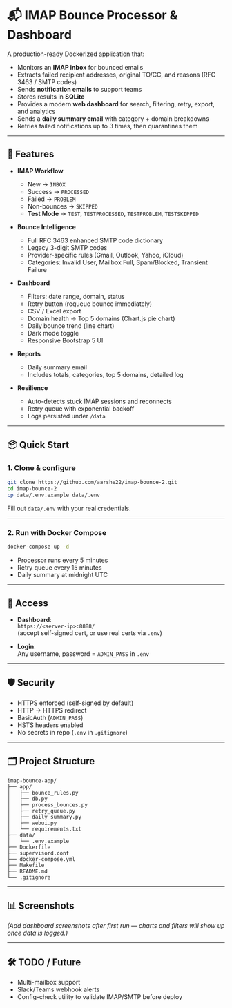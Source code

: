 # 📬 IMAP Bounce Processor & Dashboard

A production-ready Dockerized application that:

- Monitors an **IMAP inbox** for bounced emails  
- Extracts failed recipient addresses, original TO/CC, and reasons (RFC 3463 / SMTP codes)  
- Sends **notification emails** to support teams  
- Stores results in **SQLite**  
- Provides a modern **web dashboard** for search, filtering, retry, export, and analytics  
- Sends a **daily summary email** with category + domain breakdowns  
- Retries failed notifications up to 3 times, then quarantines them  

---

## 🚀 Features

- **IMAP Workflow**
  - New → `INBOX`
  - Success → `PROCESSED`
  - Failed → `PROBLEM`
  - Non-bounces → `SKIPPED`
  - **Test Mode** → `TEST`, `TESTPROCESSED`, `TESTPROBLEM`, `TESTSKIPPED`

- **Bounce Intelligence**
  - Full RFC 3463 enhanced SMTP code dictionary
  - Legacy 3-digit SMTP codes
  - Provider-specific rules (Gmail, Outlook, Yahoo, iCloud)
  - Categories: Invalid User, Mailbox Full, Spam/Blocked, Transient Failure

- **Dashboard**
  - Filters: date range, domain, status
  - Retry button (requeue bounce immediately)
  - CSV / Excel export
  - Domain health → Top 5 domains (Chart.js pie chart)
  - Daily bounce trend (line chart)
  - Dark mode toggle
  - Responsive Bootstrap 5 UI

- **Reports**
  - Daily summary email
  - Includes totals, categories, top 5 domains, detailed log

- **Resilience**
  - Auto-detects stuck IMAP sessions and reconnects
  - Retry queue with exponential backoff
  - Logs persisted under `/data`

---

## 📦 Quick Start

### 1. Clone & configure

```bash
git clone https://github.com/aarshe22/imap-bounce-2.git
cd imap-bounce-2
cp data/.env.example data/.env
```

Fill out `data/.env` with your real credentials.

---

### 2. Run with Docker Compose

```bash
docker-compose up -d
```

- Processor runs every 5 minutes  
- Retry queue every 15 minutes  
- Daily summary at midnight UTC  

---

## 🔑 Access

- **Dashboard**:  
  `https://<server-ip>:8888/`  
  (accept self-signed cert, or use real certs via `.env`)  

- **Login**:  
  Any username, password = `ADMIN_PASS` in `.env`  

---

## 🛡 Security

- HTTPS enforced (self-signed by default)  
- HTTP → HTTPS redirect  
- BasicAuth (`ADMIN_PASS`)  
- HSTS headers enabled  
- No secrets in repo (`.env` in `.gitignore`)  

---

## 🗂 Project Structure

```
imap-bounce-app/
├── app/
│   ├── bounce_rules.py
│   ├── db.py
│   ├── process_bounces.py
│   ├── retry_queue.py
│   ├── daily_summary.py
│   ├── webui.py
│   └── requirements.txt
├── data/
│   └── .env.example
├── Dockerfile
├── supervisord.conf
├── docker-compose.yml
├── Makefile
├── README.md
└── .gitignore
```

---

## 📊 Screenshots

*(Add dashboard screenshots after first run — charts and filters will show up once data is logged.)*

---

## 🛠 TODO / Future

- Multi-mailbox support  
- Slack/Teams webhook alerts  
- Config-check utility to validate IMAP/SMTP before deploy  
